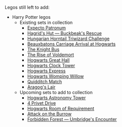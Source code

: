 Legos still left to add:

* Harry Potter legos
  * Existing sets in collection
    * [Expecto Patronum](https://www.lego.com/en-us/product/expecto-patronum-75945)
    * [Hagrid's Hut — Buckbeak's Rescue](https://www.lego.com/en-us/product/hagrid-s-hut-buckbeak-s-rescue-75947)
    * [Hungarian Horntail Triwizard Challenge](https://www.lego.com/en-us/product/hungarian-horntail-triwizard-challenge-75946)
    * [Beauxbatons Carriage Arrival at Hogwarts](https://www.lego.com/en-us/product/beauxbatons-carriage-arrival-at-hogwarts-75958)
    * [The Knight Bus](https://www.lego.com/en-us/product/the-knight-bus-75957)
    * [The Rise of Voldemort](https://www.lego.com/en-us/product/the-rise-of-voldemort-75965)
    * [Hogwarts Great Hall](https://www.lego.com/en-us/product/hogwarts-great-hall-75954)
    * [Hogwarts Clock Tower](https://www.lego.com/en-us/product/hogwarts-clock-tower-75948)
    * [Hogwarts Express](https://www.lego.com/en-us/product/hogwarts-express-75955)
    * [Hogwarts Womping Willow](https://www.lego.com/en-us/product/hogwarts-whomping-willow-75953)
    * [Quidditch Match](https://www.lego.com/en-us/product/quidditch-match-75956)
    * [Aragog's Lair](https://www.lego.com/en-us/product/aragog-s-lair-75950)
  * Upcoming sets to add to collection
    * [Hogwarts Astronomy Tower](https://www.lego.com/en-us/product/hogwarts-astronomy-tower-75969)
    * [4 Privet Drive](https://www.lego.com/en-us/product/4-privet-drive-75968)
    * [Hogwarts Room of Requirement](https://www.lego.com/en-us/product/hogwarts-room-of-requirement-75966)
    * [Attack on the Burrow](https://www.lego.com/en-us/product/attack-on-the-burrow-75980)
    * [Forbidden Forest — Umbridge's Encounter](https://www.lego.com/en-us/product/forbidden-forest-umbridge-s-encounter-75967)
